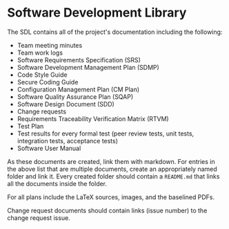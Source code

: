 # Software Development Library

The SDL contains all of the project's documentation including the following:

* Team meeting minutes
* Team work logs
* Software Requirements Specification (SRS)
* Software Development Management Plan (SDMP)
* Code Style Guide
* Secure Coding Guide
* Configuration Management Plan (CM Plan)
* Software Quality Assurance Plan (SQAP)
* Software Design Document (SDD)
* Change requests
* Requirements Traceability Verification Matrix (RTVM)
* Test Plan
* Test results for every formal test (peer review tests, unit tests, integration tests, acceptance tests)
* Software User Manual

As these documents are created, link them with markdown. For entries in the above list that are multiple documents, create an appropriately named folder and link it. Every created folder should contain a `README.md` that links all the documents inside the folder.

For all plans include the LaTeX sources, images, and the baselined PDFs.

Change request documents should contain links (issue number) to the change request issue.

